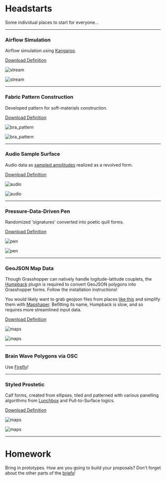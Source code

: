 # Headstarts

Some individual places to start for everyone...

----

### Airflow Simulation

Airflow simulation using [Kangaroo]().

[Download Definition](stream.gh)

![stream](stream.png)

![stream](stream_gh.png)

-----

### Fabric Pattern Construction

Developed pattern for soft-materials construction.

[Download Definition](bra_pattern.gh)

![bra_pattern](bra_pattern.png)

![bra_pattern](bra_pattern_gh.png)

-----

### Audio Sample Surface

Audio data as [sampled amplitudes](https://github.com/zachpino/digidev-s18/blob/master/week09/README.md) realized as a revolved form.

[Download Definition](audio.gh)

![audio](audio.png)

![audio](audio_gh.png)

-----

### Pressure-Data-Driven Pen

Randomized 'signatures' converted into poetic quill forms.

[Download Definition](pen.gh)

![pen](pen.png)

![pen](pen_gh.png)

-----

### GeoJSON Map Data

Though Grasshopper can natively handle logitude-latitude couplets, the [Humpback](https://www.food4rhino.com/app/humpback) plugin is required to convert GeoJSON polygons into Grasshopper forms. Follow the installation instructions!

You would likely want to grab geojson files from places [like this](https://data.cityofchicago.org/Community-Economic-Development/Boundaries-Zoning-Districts-current-/7cve-jgbp) and simplify them with [Mapshaper](http://mapshaper.org). Befitting its name, Humpback is *slow*, and so requires more streamlined input data.

[Download Definition](maps.gh)

![maps](maps.png)

![maps](maps_gh.png)

-----

### Brain Wave Polygons via OSC 

Use [Firefly](http://www.fireflyexperiments.com)!

-----

### Styled Prostetic

Calf forms, created from ellipses, tiled and patterned with various panelling algorithms from [Lunchbox](https://www.food4rhino.com/app/lunchbox) and Pull-to-Surface logics.

[Download Definition](prothetic.gh)

![maps](prothetic.png)

![maps](prothetic_gh.png)

-----

# Homework

Bring in prototypes. How are you going to build your proposals? Don't forget about the other parts of the [briefs](../briefs.md)!
